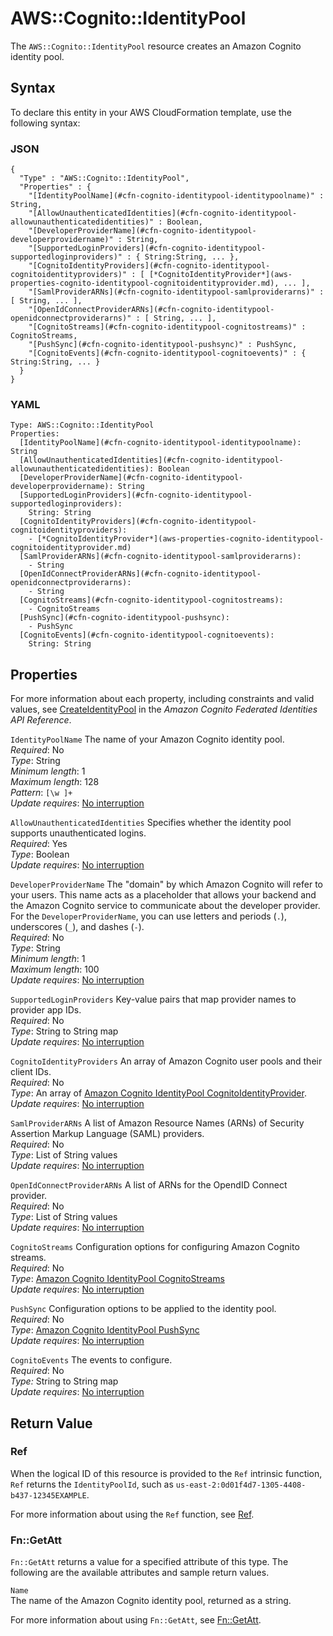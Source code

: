 # AWS::Cognito::IdentityPool<a name="aws-resource-cognito-identitypool"></a>

The `AWS::Cognito::IdentityPool` resource creates an Amazon Cognito identity pool\.

## Syntax<a name="aws-resource-cognito-identitypool-syntax"></a>

To declare this entity in your AWS CloudFormation template, use the following syntax:

### JSON<a name="aws-resource-cognito-identitypool-syntax.json"></a>

```
{
  "Type" : "AWS::Cognito::IdentityPool",
  "Properties" : {
    "[IdentityPoolName](#cfn-cognito-identitypool-identitypoolname)" : String,
    "[AllowUnauthenticatedIdentities](#cfn-cognito-identitypool-allowunauthenticatedidentities)" : Boolean, 
    "[DeveloperProviderName](#cfn-cognito-identitypool-developerprovidername)" : String,
    "[SupportedLoginProviders](#cfn-cognito-identitypool-supportedloginproviders)" : { String:String, ... },
    "[CognitoIdentityProviders](#cfn-cognito-identitypool-cognitoidentityproviders)" : [ [*CognitoIdentityProvider*](aws-properties-cognito-identitypool-cognitoidentityprovider.md), ... ], 
    "[SamlProviderARNs](#cfn-cognito-identitypool-samlproviderarns)" : [ String, ... ],
    "[OpenIdConnectProviderARNs](#cfn-cognito-identitypool-openidconnectproviderarns)" : [ String, ... ],
    "[CognitoStreams](#cfn-cognito-identitypool-cognitostreams)" : CognitoStreams, 
    "[PushSync](#cfn-cognito-identitypool-pushsync)" : PushSync,
    "[CognitoEvents](#cfn-cognito-identitypool-cognitoevents)" : { String:String, ... }
  }
}
```

### YAML<a name="aws-resource-cognito-identitypool-syntax.yaml"></a>

```
Type: AWS::Cognito::IdentityPool
Properties:
  [IdentityPoolName](#cfn-cognito-identitypool-identitypoolname): String
  [AllowUnauthenticatedIdentities](#cfn-cognito-identitypool-allowunauthenticatedidentities): Boolean
  [DeveloperProviderName](#cfn-cognito-identitypool-developerprovidername): String
  [SupportedLoginProviders](#cfn-cognito-identitypool-supportedloginproviders): 
    String: String
  [CognitoIdentityProviders](#cfn-cognito-identitypool-cognitoidentityproviders): 
    - [*CognitoIdentityProvider*](aws-properties-cognito-identitypool-cognitoidentityprovider.md)
  [SamlProviderARNs](#cfn-cognito-identitypool-samlproviderarns): 
    - String
  [OpenIdConnectProviderARNs](#cfn-cognito-identitypool-openidconnectproviderarns): 
    - String
  [CognitoStreams](#cfn-cognito-identitypool-cognitostreams): 
    - CognitoStreams
  [PushSync](#cfn-cognito-identitypool-pushsync): 
    - PushSync
  [CognitoEvents](#cfn-cognito-identitypool-cognitoevents): 
    String: String
```

## Properties<a name="w4ab1c21c10c78c13b9"></a>

For more information about each property, including constraints and valid values, see [CreateIdentityPool](https://docs.aws.amazon.com/cognitoidentity/latest/APIReference/API_CreateIdentityPool.html) in the *Amazon Cognito Federated Identities API Reference*\.

`IdentityPoolName`  <a name="cfn-cognito-identitypool-identitypoolname"></a>
The name of your Amazon Cognito identity pool\.  
*Required*: No  
*Type*: String  
*Minimum length*: 1  
*Maximum length*: 128  
*Pattern*: `[\w ]+`   
*Update requires*: [No interruption](using-cfn-updating-stacks-update-behaviors.md#update-no-interrupt)

`AllowUnauthenticatedIdentities`  <a name="cfn-cognito-identitypool-allowunauthenticatedidentities"></a>
Specifies whether the identity pool supports unauthenticated logins\.  
*Required*: Yes  
*Type*: Boolean  
*Update requires*: [No interruption](using-cfn-updating-stacks-update-behaviors.md#update-no-interrupt)

`DeveloperProviderName`  <a name="cfn-cognito-identitypool-developerprovidername"></a>
The "domain" by which Amazon Cognito will refer to your users\. This name acts as a placeholder that allows your backend and the Amazon Cognito service to communicate about the developer provider\. For the `DeveloperProviderName`, you can use letters and periods \(`.`\), underscores \(`_`\), and dashes \(`-`\)\.  
*Required*: No  
*Type*: String  
*Minimum length*: 1  
*Maximum length*: 100  
*Update requires*: [No interruption](using-cfn-updating-stacks-update-behaviors.md#update-no-interrupt)

`SupportedLoginProviders`  <a name="cfn-cognito-identitypool-supportedloginproviders"></a>
Key\-value pairs that map provider names to provider app IDs\.  
*Required*: No  
*Type*: String to String map  
*Update requires*: [No interruption](using-cfn-updating-stacks-update-behaviors.md#update-no-interrupt)

`CognitoIdentityProviders`  <a name="cfn-cognito-identitypool-cognitoidentityproviders"></a>
An array of Amazon Cognito user pools and their client IDs\.  
*Required*: No  
*Type*: An array of [Amazon Cognito IdentityPool CognitoIdentityProvider](aws-properties-cognito-identitypool-cognitoidentityprovider.md)\.  
*Update requires*: [No interruption](using-cfn-updating-stacks-update-behaviors.md#update-no-interrupt)

`SamlProviderARNs`  <a name="cfn-cognito-identitypool-samlproviderarns"></a>
A list of Amazon Resource Names \(ARNs\) of Security Assertion Markup Language \(SAML\) providers\.  
*Required*: No  
*Type*: List of String values  
*Update requires*: [No interruption](using-cfn-updating-stacks-update-behaviors.md#update-no-interrupt)

`OpenIdConnectProviderARNs`  <a name="cfn-cognito-identitypool-openidconnectproviderarns"></a>
A list of ARNs for the OpendID Connect provider\.  
*Required*: No  
*Type*: List of String values  
*Update requires*: [No interruption](using-cfn-updating-stacks-update-behaviors.md#update-no-interrupt)

`CognitoStreams`  <a name="cfn-cognito-identitypool-cognitostreams"></a>
Configuration options for configuring Amazon Cognito streams\.  
*Required*: No  
*Type*: [Amazon Cognito IdentityPool CognitoStreams](aws-properties-cognito-identitypool-cognitostreams.md)  
*Update requires*: [No interruption](using-cfn-updating-stacks-update-behaviors.md#update-no-interrupt)

`PushSync`  <a name="cfn-cognito-identitypool-pushsync"></a>
Configuration options to be applied to the identity pool\.  
*Required*: No  
*Type*: [Amazon Cognito IdentityPool PushSync](aws-properties-cognito-identitypool-pushsync.md)  
*Update requires*: [No interruption](using-cfn-updating-stacks-update-behaviors.md#update-no-interrupt)

`CognitoEvents`  <a name="cfn-cognito-identitypool-cognitoevents"></a>
The events to configure\.  
*Required*: No  
*Type:* String to String map  
*Update requires*: [No interruption](using-cfn-updating-stacks-update-behaviors.md#update-no-interrupt)

## Return Value<a name="w4ab1c21c10c78c13c11"></a>

### Ref<a name="w4ab1c21c10c78c13c11b2"></a>

When the logical ID of this resource is provided to the `Ref` intrinsic function, `Ref` returns the `IdentityPoolId`, such as `us-east-2:0d01f4d7-1305-4408-b437-12345EXAMPLE`\.

For more information about using the `Ref` function, see [Ref](intrinsic-function-reference-ref.md)\.

### Fn::GetAtt<a name="w4ab1c21c10c78c13c11b4"></a>

`Fn::GetAtt` returns a value for a specified attribute of this type\. The following are the available attributes and sample return values\.

`Name`  
The name of the Amazon Cognito identity pool, returned as a string\.

For more information about using `Fn::GetAtt`, see [Fn::GetAtt](intrinsic-function-reference-getatt.md)\.
